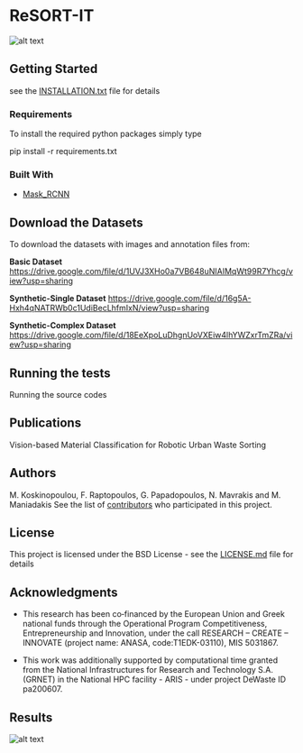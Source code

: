 # ReSORT-IT 

![alt text](https://github.com/kskmar/ReSort-IT/blob/master/images/Sort-IT.png "Logo Title Text 1")

## Getting Started

see the [INSTALLATION.txt](https://github.com/kskmar/ReSort-IT/blob/master/installation.txt) file for details

### Requirements
To install the required python packages simply type

pip install -r requirements.txt

### Built With

* [Mask_RCNN](https://github.com/matterport/Mask_RCNN)

## Download the Datasets 

To download the datasets with images and annotation files from:

**Basic Dataset** <https://drive.google.com/file/d/1UVJ3XHo0a7VB648uNIAIMqWt99R7Yhcg/view?usp=sharing>

**Synthetic-Single Dataset** <https://drive.google.com/file/d/16g5A-Hxh4qNATRWb0c1UdiBecLhfmIxN/view?usp=sharing>

**Synthetic-Complex Dataset** <https://drive.google.com/file/d/18EeXpoLuDhgnUoVXEiw4lhYWZxrTmZRa/view?usp=sharing>


## Running the tests

Running the source codes

## Publications
Vision-based  Material  Classification  for  Robotic  Urban  Waste  Sorting

## Authors

M. Koskinopoulou, F. Raptopoulos, G. Papadopoulos, N. Mavrakis and M. Maniadakis
See the list of [contributors](https://github.com/your/project/contributors) who participated in this project.

## License

This project is licensed under the BSD License - see the [LICENSE.md](https://github.com/kskmar/ReSort-IT/blob/master/LICENSE.txt) file for details

## Acknowledgments

* This research has been co‐financed by the European Union and Greek national funds through the Operational Program Competitiveness, Entrepreneurship and Innovation, under the call RESEARCH – CREATE – INNOVATE (project name: ANASA, code:T1EDK-03110), MIS 5031867.

* This work was  additionally supported by computational time granted from the National Infrastructures for Research and Technology S.A. (GRNET) in the National HPC facility - ARIS - under project DeWaste ID pa200607.

## Results

![alt text](https://github.com/kskmar/ReSort-IT/blob/master/images/results.png)

